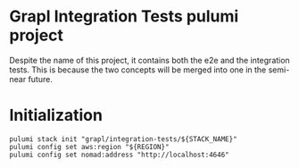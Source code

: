 # Grapl Integration Tests pulumi project

Despite the name of this project, it contains both the e2e and the integration
tests. This is because the two concepts will be merged into one in the semi-near
future.

# Initialization

```
pulumi stack init "grapl/integration-tests/${STACK_NAME}"
pulumi config set aws:region "${REGION}"
pulumi config set nomad:address "http://localhost:4646"
```
